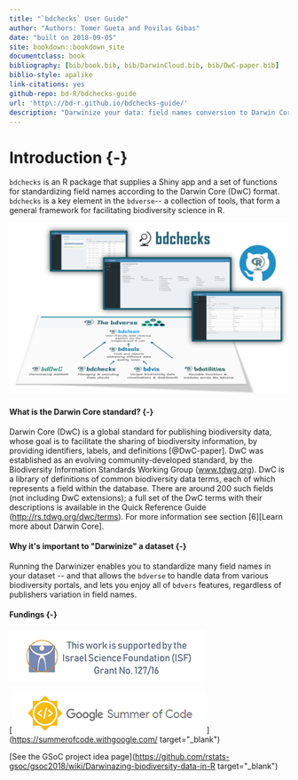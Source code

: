 ```yaml
--- 
title: "`bdchecks` User Guide"
author: "Authors: Tomer Gueta and Povilas Gibas"
date: "built on 2018-09-05"
site: bookdown::bookdown_site
documentclass: book
bibliography: [bib/book.bib, bib/DarwinCloud.bib, bib/DwC-paper.bib]
biblio-style: apalike
link-citations: yes
github-repo: bd-R/bdchecks-guide
url: 'http\://bd-r.github.io/bdchecks-guide/'
description: "Darwinize your data: field names conversion to Darwin Core (DwC) format"
---
```


# Introduction {-}

`bdchecks` is an R package that supplies a Shiny app and a set of functions for standardizing field names according to the Darwin Core (DwC) format. `bdchecks` is a key element in the `bdverse`-- a collection of tools, that form a general framework for facilitating biodiversity science in R.

![bdchecks in the bdverse](img/bdchecks_bdverse.png "bdchecks-bdverse")

#### What is the Darwin Core standard? {-}

Darwin Core (DwC) is a global standard for publishing biodiversity data, whose goal is to facilitate the sharing of biodiversity information, by providing identifiers, labels, and definitions [@DwC-paper]. DwC was established as an evolving community-developed standard, by the Biodiversity Information Standards Working Group (www.tdwg.org). DwC is a library of definitions of common biodiversity data terms, each of which represents a field within the database. There are around 200 such fields (not including DwC extensions); a full set of the DwC terms with their descriptions is available in the Quick Reference Guide (http://rs.tdwg.org/dwc/terms). For more information see section [6][Learn more about Darwin Core].

#### Why it's important to "Darwinize" a dataset {-}

Running the Darwinizer enables you to standardize many field names in your dataset -- and that allows the `bdverse` to handle data from various biodiversity portals, and lets you enjoy all of `bdvers` features, regardless of publishers variation in field names.

#### Fundings {-}

![](img/ISF.png "ISF")

[![](img/GSoC.png "GSoC website")](https://summerofcode.withgoogle.com/ target="_blank")  

[See the GSoC project idea page](https://github.com/rstats-gsoc/gsoc2018/wiki/Darwinazing-biodiversity-data-in-R target="_blank")

